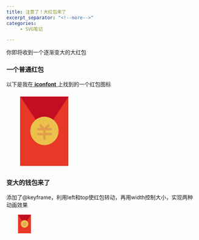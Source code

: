 ```yaml
---
title: 注意了！大红包来了
excerpt_separator: "<!--more-->"
categories:
     - SVG笔记

---
```


你即将收到一个逐渐变大的大红包

<!--more-->

### 一个普通红包

 以下是我在[ **iconfont** ](https://www.iconfont.cn/home/index?spm=a313x.7781069.1998910419.2)上找到的一个红包图标

<svg t="1610300065581" class="icon" viewBox="0 0 1024 1024" version="1.1" xmlns="http://www.w3.org/2000/svg" p-id="2636" width="200" height="200"><path d="M183.912765 45.978191h650.262989v932.700449H183.912765z" fill="#E83828" p-id="2637"></path><path d="M186.54009 45.978191h651.576652L512.328416 534.003849z" fill="#C30D23" p-id="2638"></path><path d="M512.328416 507.730597m-191.137909 0a191.137909 191.137909 0 1 0 382.275818 0 191.137909 191.137909 0 1 0-382.275818 0Z" fill="#EBC14C" p-id="2639"></path><path d="M595.745991 535.974343H527.435536v-36.125722h68.310455c8.538807 0 15.10712-6.568313 15.10712-15.10712 0-8.538807-6.568313-15.10712-15.10712-15.10712h-44.664529l24.95959-24.959589c5.911482-5.911482 5.911482-15.10712 0-21.018602-5.911482-5.911482-15.10712-5.911482-21.018602 0L512.328416 466.350225l-42.037204-42.037204c-5.911482-5.911482-15.10712-5.911482-21.018601 0-5.911482 5.911482-5.911482 15.10712 0 21.018602l24.959589 24.959589h-44.664528c-8.538807 0-15.10712 6.568313-15.10712 15.10712 0 8.538807 6.568313 15.10712 15.10712 15.10712h68.310455v36.125722H429.567672c-8.538807 0-15.10712 6.568313-15.10712 15.10712 0 8.538807 6.568313 15.10712 15.10712 15.10712h68.310455v49.919179c0 7.225144 5.911482 13.136626 13.136626 13.136626h3.284157c7.225144 0 13.136626-5.911482 13.136626-13.136626v-49.919179h68.310455c8.538807 0 15.10712-6.568313 15.10712-15.10712 0-9.195638-7.225144-15.763951-15.10712-15.763951z" fill="#E29C4E" p-id="2640"></path></svg>

### 变大的钱包来了
 添加了@keyframe，利用left和top使红包转动，再用width控制大小，实现两种动画效果

<style>
.bigredenvelopes svg{
position: relative;
animation:deer 4s infinite;}			

@keyframes deer
{0%   {width:50px; left:0px; top:0px;}
25%  {width:100px; left:300px; top:0px;}
50%  {width:120px; left:300px; top:300px;}
75%  {width:300px; left:0px; top:300px;}
100% {width:50px; left:0px; top:0px;}
</style>

<div class="bigredenvelopes">

<svg t="1610300065581" class="icon" viewBox="0 0 1024 1024" version="1.1" xmlns="http://www.w3.org/2000/svg" p-id="2636" width="200" height="200"><path d="M183.912765 45.978191h650.262989v932.700449H183.912765z" fill="#E83828" p-id="2637"></path><path d="M186.54009 45.978191h651.576652L512.328416 534.003849z" fill="#C30D23" p-id="2638"></path><path d="M512.328416 507.730597m-191.137909 0a191.137909 191.137909 0 1 0 382.275818 0 191.137909 191.137909 0 1 0-382.275818 0Z" fill="#EBC14C" p-id="2639"></path><path d="M595.745991 535.974343H527.435536v-36.125722h68.310455c8.538807 0 15.10712-6.568313 15.10712-15.10712 0-8.538807-6.568313-15.10712-15.10712-15.10712h-44.664529l24.95959-24.959589c5.911482-5.911482 5.911482-15.10712 0-21.018602-5.911482-5.911482-15.10712-5.911482-21.018602 0L512.328416 466.350225l-42.037204-42.037204c-5.911482-5.911482-15.10712-5.911482-21.018601 0-5.911482 5.911482-5.911482 15.10712 0 21.018602l24.959589 24.959589h-44.664528c-8.538807 0-15.10712 6.568313-15.10712 15.10712 0 8.538807 6.568313 15.10712 15.10712 15.10712h68.310455v36.125722H429.567672c-8.538807 0-15.10712 6.568313-15.10712 15.10712 0 8.538807 6.568313 15.10712 15.10712 15.10712h68.310455v49.919179c0 7.225144 5.911482 13.136626 13.136626 13.136626h3.284157c7.225144 0 13.136626-5.911482 13.136626-13.136626v-49.919179h68.310455c8.538807 0 15.10712-6.568313 15.10712-15.10712 0-9.195638-7.225144-15.763951-15.10712-15.763951z" fill="#E29C4E" p-id="2640"></path></svg>


<br>
<br>
<br>
<br>
<br>
<br>
<br>
<br>
<br>
<br>
<br>
<br>
<br>